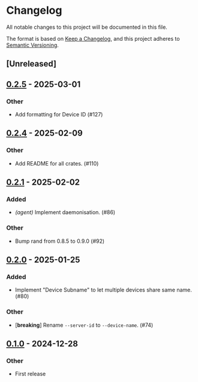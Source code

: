 # Changelog

All notable changes to this project will be documented in this file.

The format is based on [Keep a Changelog](https://keepachangelog.com/en/1.0.0/),
and this project adheres to [Semantic Versioning](https://semver.org/spec/v2.0.0.html).

## [Unreleased]

## [0.2.5](https://github.com/nasa42/webterm/compare/webterm-core-v0.2.4...webterm-core-v0.2.5) - 2025-03-01

### Other

- Add formatting for Device ID (#127)

## [0.2.4](https://github.com/nasa42/webterm/compare/webterm-core-v0.2.3...webterm-core-v0.2.4) - 2025-02-09

### Other

- Add README for all crates. (#110)

## [0.2.1](https://github.com/nasa42/webterm/compare/webterm-core-v0.2.0...webterm-core-v0.2.1) - 2025-02-02

### Added

- *(agent)* Implement daemonisation. (#86)

### Other

- Bump rand from 0.8.5 to 0.9.0 (#92)

## [0.2.0](https://github.com/nasa42/webterm/compare/webterm-core-v0.1.0...webterm-core-v0.2.0) - 2025-01-25

### Added

- Implement "Device Subname" to let multiple devices share same name. (#80)

### Other

- [**breaking**] Rename `--server-id` to `--device-name`. (#74)

## [0.1.0](https://github.com/nasa42/webterm/releases/tag/webterm-core-v0.1.0) - 2024-12-28

### Other

- First release
